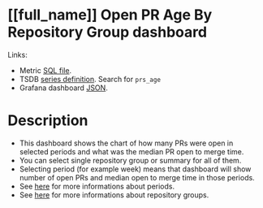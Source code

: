 <h1 id="kubernetes-dashboard">[[full_name]] Open PR Age By Repository Group dashboard</h1>
<p>Links:</p>
<ul>
<li>Metric <a href="https://github.com/cncf/devstats/blob/master/metrics/kubernetes/prs_age.sql" target="_blank">SQL file</a>.</li>
<li>TSDB <a href="https://github.com/cncf/devstats/blob/master/metrics/kubernetes/metrics.yaml" target="_blank">series definition</a>. Search for <code>prs_age</code></li>
<li>Grafana dashboard <a href="https://github.com/cncf/devstats/blob/master/grafana/dashboards/kubernetes/open-pr-age-by-repository-group.json" target="_blank">JSON</a>.</li>
</ul>
<h1 id="description">Description</h1>
<ul>
<li>This dashboard shows the chart of how many PRs were open in selected periods and what was the median PR open to merge time.</li>
<li>You can select single repository group or summary for all of them.</li>
<li>Selecting period (for example week) means that dashboard will show number of open PRs and median open to merge time in those periods.</li>
<li>See <a href="https://github.com/cncf/devstats/blob/master/docs/periods.md" target="_blank">here</a> for more informations about periods.</li>
<li>See <a href="https://github.com/cncf/devstats/blob/master/docs/repository_groups.md" target="_blank">here</a> for more informations about repository groups.</li>
</ul>
